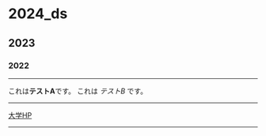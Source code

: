 # 2024_ds
## 2023
### 2022

---

これは**テストA**です。
これは _テストB_ です。

---

[大学HP](http://nagoya-cu.ac.jp)

---
